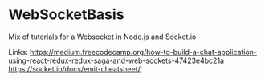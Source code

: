 # WebSocketBasis
Mix of tutorials for a Websocket in Node.js and Socket.io

Links:
https://medium.freecodecamp.org/how-to-build-a-chat-application-using-react-redux-redux-saga-and-web-sockets-47423e4bc21a
https://socket.io/docs/emit-cheatsheet/
